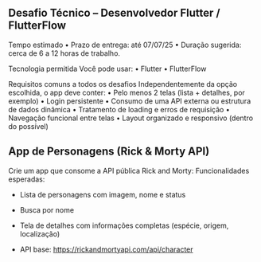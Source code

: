 ## Desafio Técnico – Desenvolvedor Flutter / FlutterFlow 

Tempo estimado
• Prazo de entrega: até 07/07/25
• Duração sugerida: cerca de 6 a 12 horas de trabalho.

Tecnologia permitida
Você pode usar:
• Flutter
• FlutterFlow

Requisitos comuns a todos os desafios
Independentemente da opção escolhida, o app deve conter:
• Pelo menos 2 telas (lista + detalhes, por exemplo)
• Login persistente
• Consumo de uma API externa ou estrutura de dados dinâmica
• Tratamento de loading e erros de requisição
• Navegação funcional entre telas
• Layout organizado e responsivo (dentro do possível)


## App de Personagens (Rick & Morty API)
Crie um app que consome a API pública Rick and Morty:
Funcionalidades esperadas:

- Lista de personagens com imagem, nome e status
- Busca por nome
- Tela de detalhes com informações completas (espécie, origem, localização)


- API base: https://rickandmortyapi.com/api/character

